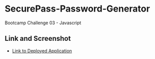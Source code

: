 # SecurePass-Password-Generator
Bootcamp Challenge 03 - Javascript


## Link and Screenshot

* [Link to Deployed Application](https://tgold90.github.io/SecurePass-Password-Generator/)